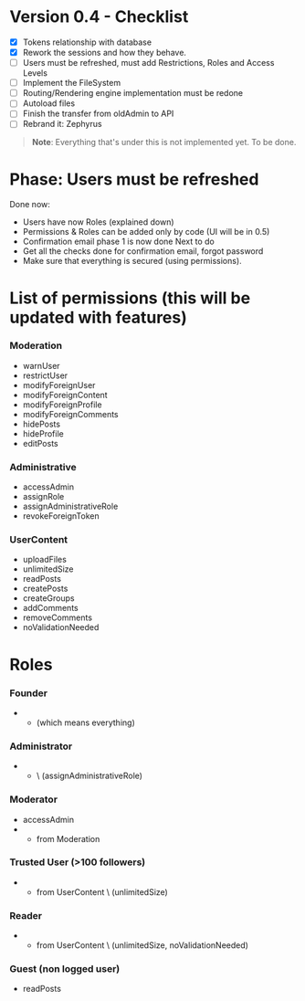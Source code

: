 # Version 0.4 - Checklist

- [x] Tokens relationship with database
- [x] Rework the sessions and how they behave.
- [ ] Users must be refreshed, must add Restrictions, Roles and Access Levels
- [ ] Implement the FileSystem 
- [ ] Routing/Rendering engine implementation must be redone
- [ ] Autoload files
- [ ] Finish the transfer from oldAdmin to API 
- [ ] Rebrand it: Zephyrus

> **Note**: Everything that's under this is not implemented yet. To be done.

# Phase: Users must be refreshed 

Done now:
 - Users have now Roles (explained down)
 - Permissions & Roles can be added only by code (UI will be in 0.5)
 - Confirmation email phase 1 is now done
Next to do
 - Get all the checks done for confirmation email, forgot password 
 - Make sure that everything is secured (using permissions).

# List of permissions (this will be updated with features)

### Moderation
- warnUser
- restrictUser
- modifyForeignUser
- modifyForeignContent
- modifyForeignProfile
- modifyForeignComments
- hidePosts
- hideProfile
- editPosts

### Administrative
- accessAdmin
- assignRole
- assignAdministrativeRole
- revokeForeignToken


### UserContent
- uploadFiles
- unlimitedSize
- readPosts
- createPosts
- createGroups
- addComments
- removeComments
- noValidationNeeded

# Roles

### Founder
- * (which means everything)

### Administrator
- * \ (assignAdministrativeRole)

### Moderator
- accessAdmin
- * from Moderation

### Trusted User (>100 followers)
- * from UserContent \ (unlimitedSize)

### Reader 
- * from UserContent \ (unlimitedSize, noValidationNeeded)

### Guest (non logged user)
- readPosts




